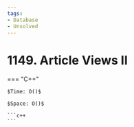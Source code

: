 ```yaml
---
tags:
- Database
- Unsolved
---
```



# 1149. Article Views II

=== "C++"

    $Time: O()$

    $Space: O()$

    ```c++
    ```